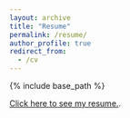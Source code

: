 ```yaml
---
layout: archive
title: "Resume"
permalink: /resume/
author_profile: true
redirect_from:
  - /cv
---
```


{% include base_path %}

[Click here to see my resume.](https://tingwei3931.github.io/files/ltw.pdf).
